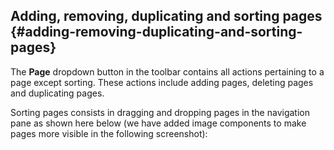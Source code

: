## Adding, removing, duplicating and sorting pages {#adding-removing-duplicating-and-sorting-pages}

The **Page** dropdown button in the toolbar contains all actions pertaining to a page except sorting. These actions include adding pages, deleting pages and duplicating pages.

Sorting pages consists in dragging and dropping pages in the navigation pane as shown here below (we have added image components to make pages more visible in the following screenshot):